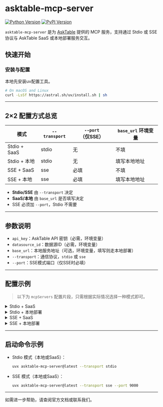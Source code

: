 # asktable-mcp-server

[![Python Version](https://img.shields.io/badge/python-3.10+-blue.svg)](https://www.python.org/)
[![PyPI Version](https://img.shields.io/pypi/v/asktable-mcp-server.svg)](https://pypi.org/project/asktable-mcp-server/)

`asktable-mcp-server` 是为 [AskTable](https://www.asktable.com/) 提供的 MCP 服务，支持通过 Stdio 或 SSE 协议与 AskTable SaaS 或本地部署服务交互。

## 快速开始

### 安装与配置
本地先安装uv配置工具。
```bash
# On macOS and Linux
curl -LsSf https://astral.sh/uv/install.sh | sh
```

---

## 2×2 配置方式总览

| 模式          | `--transport` | `--port`（仅SSE） | `base_url` 环境变量         |
|---------------|--------------|------------------|-----------------------------|
| Stdio + SaaS  | stdio        | 无               | 不填                        |
| Stdio + 本地  | stdio        | 无               | 填写本地地址                 |
| SSE + SaaS    | sse          | 必填             | 不填                        |
| SSE + 本地    | sse          | 必填             | 填写本地地址                 |

- **Stdio/SSE** 由 `--transport` 决定
- **SaaS/本地** 由 `base_url` 是否填写决定
- SSE 必须加 `--port`，Stdio 不需要

---

## 参数说明

- `api_key`：AskTable API 密钥（必需，环境变量）
- `datasource_id`：数据源ID（必需，环境变量）
- `base_url`：本地服务地址（可选，环境变量，填写则走本地部署）
- `--transport`：通信协议，`stdio` 或 `sse`
- `--port`：SSE模式端口（仅SSE时必填）

---

## 配置示例

> 以下为 `mcpServers` 配置片段，只需根据实际情况选择一种模式即可。

<details>
<summary>Stdio + SaaS</summary>

```json
{
  "mcpServers": {
    "asktable-mcp-server": {
      "command": "uvx",
      "args": ["asktable-mcp-server@latest", "--transport", "stdio"],
      "env": {
        "api_key": "your_api_key",
        "datasource_id": "your_datasource_id"
      }
    }
  }
}
```
</details>

<details>
<summary>Stdio + 本地部署</summary>

```json
{
  "mcpServers": {
    "asktable-mcp-server": {
      "command": "uvx",
      "args": ["asktable-mcp-server@latest", "--transport", "stdio"],
      "env": {
        "api_key": "your_api_key",
        "datasource_id": "your_datasource_id",
        "base_url": "http://localhost:8030/api"
      }
    }
  }
}
```
</details>

<details>
<summary>SSE + SaaS</summary>

```json
{
  "mcpServers": {
    "asktable-mcp-server": {
      "command": "uvx",
      "args": ["asktable-mcp-server@latest", "--transport", "sse", "--port", "9000"],
      "env": {
        "api_key": "your_api_key",
        "datasource_id": "your_datasource_id"
      }
    }
  }
}
```
</details>

<details>
<summary>SSE + 本地部署</summary>

```json
{
  "mcpServers": {
    "asktable-mcp-server": {
      "command": "uvx",
      "args": ["asktable-mcp-server@latest", "--transport", "sse", "--port", "9000"],
      "env": {
        "api_key": "your_api_key",
        "datasource_id": "your_datasource_id",
        "base_url": "http://localhost:8030/api"
      }
    }
  }
}
```
</details>

---

## 启动命令示例

- Stdio 模式（本地或SaaS）：
  ```bash
  uvx asktable-mcp-server@latest --transport stdio
  ```

- SSE 模式（本地或SaaS）：
  ```bash
  uvx asktable-mcp-server@latest --transport sse --port 9000
  ```

---

如需进一步帮助，请查阅官方文档或联系我们。
